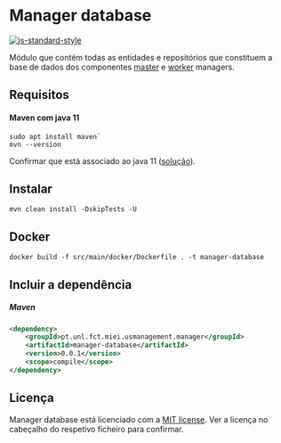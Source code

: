 # Manager database

[![js-standard-style](https://img.shields.io/badge/code%20style-checkstyle-brightgreen.svg)](https://checkstyle.org/)

Módulo que contém todas as entidades e repositórios que constituem a base de dados dos componentes 
[master](../manager-master) e [worker](../manager-worker) managers.

## Requisitos

#### Maven com java 11  
```shell script
sudo apt install maven`  
mvn --version
```
Confirmar que está associado ao java 11 ([solução](https://stackoverflow.com/a/49988988)).
 
 ## Instalar   
 
```shell script
mvn clean install -DskipTests -U
```

##  Docker
```shell script
docker build -f src/main/docker/Dockerfile . -t manager-database
```

## Incluir a dependência 
##### Maven
```xml
<dependency>
    <groupId>pt.unl.fct.miei.usmanagement.manager</groupId>
    <artifactId>manager-database</artifactId>
    <version>0.0.1</version>
    <scope>compile</scope>
</dependency>
```

## Licença

Manager database está licenciado com a [MIT license](../LICENSE). Ver a licença no cabeçalho do respetivo ficheiro para confirmar.